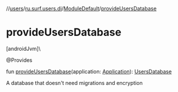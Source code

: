 //[users](../../../index.md)/[ru.surf.users.di](../index.md)/[ModuleDefault](index.md)/[provideUsersDatabase](provide-users-database.md)

# provideUsersDatabase

[androidJvm]\

@Provides

fun [provideUsersDatabase](provide-users-database.md)(application: [Application](https://developer.android.com/reference/kotlin/android/app/Application.html)): [UsersDatabase](../../ru.surf.users.base/-users-database/index.md)

A database that doesn't need migrations and encryption

